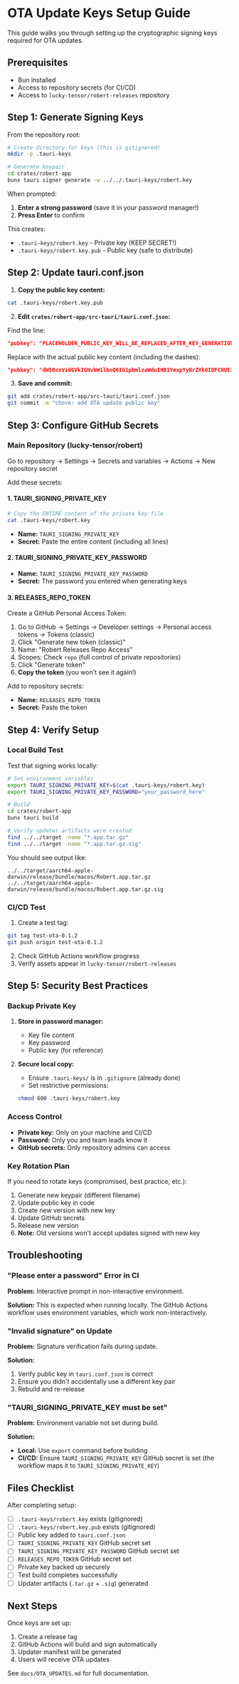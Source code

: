 # OTA Update Keys Setup Guide

This guide walks you through setting up the cryptographic signing keys required for OTA updates.

## Prerequisites

- Bun installed
- Access to repository secrets (for CI/CD)
- Access to `lucky-tensor/robert-releases` repository

## Step 1: Generate Signing Keys

From the repository root:

```bash
# Create directory for keys (this is gitignored)
mkdir -p .tauri-keys

# Generate keypair
cd crates/robert-app
bunx tauri signer generate -w ../../.tauri-keys/robert.key
```

When prompted:
1. **Enter a strong password** (save it in your password manager!)
2. **Press Enter** to confirm

This creates:
- `.tauri-keys/robert.key` - Private key (KEEP SECRET!)
- `.tauri-keys/robert.key.pub` - Public key (safe to distribute)

## Step 2: Update tauri.conf.json

1. **Copy the public key content:**

```bash
cat .tauri-keys/robert.key.pub
```

2. **Edit `crates/robert-app/src-tauri/tauri.conf.json`:**

Find the line:
```json
"pubkey": "PLACEHOLDER_PUBLIC_KEY_WILL_BE_REPLACED_AFTER_KEY_GENERATION",
```

Replace with the actual public key content (including the dashes):
```json
"pubkey": "dW50cnVzdGVkIGNvbW1lbnQ6IG1pbmlzaWduIHB1YmxpYyBrZXk6IDFCNUE3REJBRDM5NzBFMkIKUldRWlhLelVQZjFNMkVLdGZJRld5cHdZdzd2U0FCWEVxa1VCNWNMZnNRN1VoNHY5blJMUmlxL3IK",
```

3. **Save and commit:**

```bash
git add crates/robert-app/src-tauri/tauri.conf.json
git commit -m "chore: add OTA update public key"
```

## Step 3: Configure GitHub Secrets

### Main Repository (lucky-tensor/robert)

Go to repository → Settings → Secrets and variables → Actions → New repository secret

Add these secrets:

#### 1. TAURI_SIGNING_PRIVATE_KEY

```bash
# Copy the ENTIRE content of the private key file
cat .tauri-keys/robert.key
```

- **Name:** `TAURI_SIGNING_PRIVATE_KEY`
- **Secret:** Paste the entire content (including all lines)

#### 2. TAURI_SIGNING_PRIVATE_KEY_PASSWORD

- **Name:** `TAURI_SIGNING_PRIVATE_KEY_PASSWORD`
- **Secret:** The password you entered when generating keys

#### 3. RELEASES_REPO_TOKEN

Create a GitHub Personal Access Token:

1. Go to GitHub → Settings → Developer settings → Personal access tokens → Tokens (classic)
2. Click "Generate new token (classic)"
3. Name: "Robert Releases Repo Access"
4. Scopes: Check `repo` (full control of private repositories)
5. Click "Generate token"
6. **Copy the token** (you won't see it again!)

Add to repository secrets:
- **Name:** `RELEASES_REPO_TOKEN`
- **Secret:** Paste the token

## Step 4: Verify Setup

### Local Build Test

Test that signing works locally:

```bash
# Set environment variables
export TAURI_SIGNING_PRIVATE_KEY=$(cat .tauri-keys/robert.key)
export TAURI_SIGNING_PRIVATE_KEY_PASSWORD="your_password_here"

# Build
cd crates/robert-app
bunx tauri build

# Verify updater artifacts were created
find ../../target -name "*.app.tar.gz"
find ../../target -name "*.app.tar.gz.sig"
```

You should see output like:
```
../../target/aarch64-apple-darwin/release/bundle/macos/Robert.app.tar.gz
../../target/aarch64-apple-darwin/release/bundle/macos/Robert.app.tar.gz.sig
```

### CI/CD Test

1. Create a test tag:
```bash
git tag test-ota-0.1.2
git push origin test-ota-0.1.2
```

2. Check GitHub Actions workflow progress
3. Verify assets appear in `lucky-tensor/robert-releases`

## Step 5: Security Best Practices

### Backup Private Key

1. **Store in password manager:**
   - Key file content
   - Key password
   - Public key (for reference)

2. **Secure local copy:**
   - Ensure `.tauri-keys/` is in `.gitignore` (already done)
   - Set restrictive permissions:
   ```bash
   chmod 600 .tauri-keys/robert.key
   ```

### Access Control

- **Private key:** Only on your machine and CI/CD
- **Password:** Only you and team leads know it
- **GitHub secrets:** Only repository admins can access

### Key Rotation Plan

If you need to rotate keys (compromised, best practice, etc.):

1. Generate new keypair (different filename)
2. Update public key in code
3. Create new version with new key
4. Update GitHub secrets
5. Release new version
6. **Note:** Old versions won't accept updates signed with new key

## Troubleshooting

### "Please enter a password" Error in CI

**Problem:** Interactive prompt in non-interactive environment.

**Solution:** This is expected when running locally. The GitHub Actions workflow uses environment variables, which work non-interactively.

### "Invalid signature" on Update

**Problem:** Signature verification fails during update.

**Solution:**
1. Verify public key in `tauri.conf.json` is correct
2. Ensure you didn't accidentally use a different key pair
3. Rebuild and re-release

### "TAURI_SIGNING_PRIVATE_KEY must be set"

**Problem:** Environment variable not set during build.

**Solution:**
- **Local:** Use `export` command before building
- **CI/CD:** Ensure `TAURI_SIGNING_PRIVATE_KEY` GitHub secret is set (the workflow maps it to `TAURI_SIGNING_PRIVATE_KEY`)

## Files Checklist

After completing setup:

- [ ] `.tauri-keys/robert.key` exists (gitignored)
- [ ] `.tauri-keys/robert.key.pub` exists (gitignored)
- [ ] Public key added to `tauri.conf.json`
- [ ] `TAURI_SIGNING_PRIVATE_KEY` GitHub secret set
- [ ] `TAURI_SIGNING_PRIVATE_KEY_PASSWORD` GitHub secret set
- [ ] `RELEASES_REPO_TOKEN` GitHub secret set
- [ ] Private key backed up securely
- [ ] Test build completes successfully
- [ ] Updater artifacts (`.tar.gz` + `.sig`) generated

## Next Steps

Once keys are set up:

1. Create a release tag
2. GitHub Actions will build and sign automatically
3. Updater manifest will be generated
4. Users will receive OTA updates

See `docs/OTA_UPDATES.md` for full documentation.
